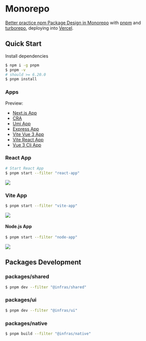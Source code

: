 # Monorepo

[Better practice npm Package Design in Monorepo](https://www.rustc.cloud/monorepo-pkg) with [pnpm](https://pnpm.io/) and [turborepo](https://turborepo.org/), deploying into [Vercel](https://vercel.com/).

## Quick Start

Install dependencies

```bash
$ npm i -g pnpm
$ pnpm -v
# should >= 6.20.0
$ pnpm install
```

### Apps

Preview:
- [Next.js App](https://monorepo-next-app.vercel.app/)
- [CRA](https://monorepo-react-app.vercel.app/)
- [Umi App](https://monorepo-umi-app.vercel.app/)
- [Express App](https://monorepo-express-app.vercel.app/)
- [Vite Vue 3 App](https://monorepo-vite-vue3-app.vercel.app/)
- [Vite React App](https://monorepo-vite-react-app.vercel.app/)
- [Vue 3 Cli App](https://monorepo-vue3-cli-app.vercel.app/)

### React App

```bash
# Start React App
$ pnpm start --filter "react-app"
```

![](https://user-images.githubusercontent.com/13595509/146680807-a15b411e-075a-438e-b020-f3d88240c55d.png)

### Vite App

```bash
$ pnpm start --filter "vite-app"
```

![](https://user-images.githubusercontent.com/13595509/146680790-c5b506ae-5006-42a2-b9df-c379499dab3b.png)


#### Node.js App

```bash
$ pnpm start --filter "node-app"
```

![](https://user-images.githubusercontent.com/13595509/146680754-8b6798f4-fa4f-43ff-929e-911e1343ef88.png)

## Packages Development

### packages/shared

```bash
$ pnpm dev --filter "@infras/shared"
```

### packages/ui

```bash
$ pnpm dev --filter "@infras/ui"
```

### packages/native

```bash
$ pnpm build --filter "@infras/native"
```
